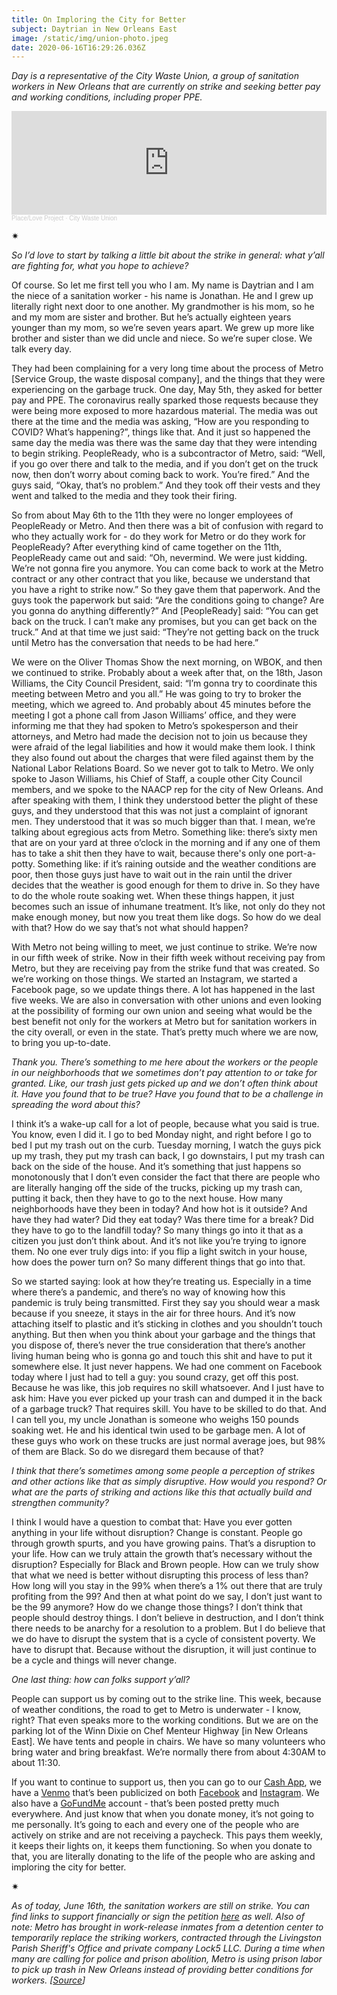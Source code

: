 ```yaml
---
title: On Imploring the City for Better
subject: Daytrian in New Orleans East
image: /static/img/union-photo.jpeg
date: 2020-06-16T16:29:26.036Z
---
```

*Day is a representative of the City Waste Union, a group of sanitation workers in New Orleans that are currently on strike and seeking better pay and working conditions, including proper PPE.*

<iframe width="100%" height="166" scrolling="no" frameborder="no" allow="autoplay" src="https://w.soundcloud.com/player/?url=https%3A//api.soundcloud.com/tracks/841279768&color=%23ff5500&auto_play=false&hide_related=false&show_comments=true&show_user=true&show_reposts=false&show_teaser=true"></iframe><div style="font-size: 10px; color: #cccccc;line-break: anywhere;word-break: normal;overflow: hidden;white-space: nowrap;text-overflow: ellipsis; font-family: Interstate,Lucida Grande,Lucida Sans Unicode,Lucida Sans,Garuda,Verdana,Tahoma,sans-serif;font-weight: 100;"><a href="https://soundcloud.com/place-love-project" title="Place/Love Project" target="_blank" style="color: #cccccc; text-decoration: none;">Place/Love Project</a> · <a href="https://soundcloud.com/place-love-project/citywasteunion" title="City Waste Union" target="_blank" style="color: #cccccc; text-decoration: none;">City Waste Union</a></div>

✷

*So I’d love to start by talking a little bit about the strike in general: what y’all are fighting for, what you hope to achieve?*

Of course. So let me first tell you who I am. My name is Daytrian and I am the niece of a sanitation worker - his name is Jonathan. He and I grew up literally right next door to one another. My grandmother is his mom, so he and my mom are sister and brother. But he’s actually eighteen years younger than my mom, so we’re seven years apart. We grew up more like brother and sister than we did uncle and niece. So we’re super close. We talk every day.

They had been complaining for a very long time about the process of Metro \[Service Group, the waste disposal company], and the things that they were experiencing on the garbage truck. One day, May 5th, they asked for better pay and PPE. The coronavirus really sparked those requests because they were being more exposed to more hazardous material. The media was out there at the time and the media was asking, “How are you responding to COVID? What’s happening?”, things like that. And it just so happened the same day the media was there was the same day that they were intending to begin striking. PeopleReady, who is a subcontractor of Metro, said: “Well, if you go over there and talk to the media, and if you don’t get on the truck now, then don’t worry about coming back to work. You’re fired.” And the guys said, “Okay, that’s no problem.” And they took off their vests and they went and talked to the media and they took their firing.

So from about May 6th to the 11th they were no longer employees of PeopleReady or Metro. And then there was a bit of confusion with regard to who they actually work for - do they work for Metro or do they work for PeopleReady? After everything kind of came together on the 11th, PeopleReady came out and said: “Oh, nevermind. We were just kidding. We’re not gonna fire you anymore. You can come back to work at the Metro contract or any other contract that you like, because we understand that you have a right to strike now.” So they gave them that paperwork. And the guys took the paperwork but said: “Are the conditions going to change? Are you gonna do anything differently?” And \[PeopleReady] said: “You can get back on the truck. I can’t make any promises, but you can get back on the truck.” And at that time we just said: “They’re not getting back on the truck until Metro has the conversation that needs to be had here.”

We were on the Oliver Thomas Show the next morning, on WBOK, and then we continued to strike. Probably about a week after that, on the 18th, Jason Williams, the City Council President, said: “I’m gonna try to coordinate this meeting between Metro and you all.” He was going to try to broker the meeting, which we agreed to. And probably about 45 minutes before the meeting I got a phone call from Jason Williams’ office, and they were informing me that they had spoken to Metro’s spokesperson and their attorneys, and Metro had made the decision not to join us because they were afraid of the legal liabilities and how it would make them look. I think they also found out about the charges that were filed against them by the National Labor Relations Board. So we never got to talk to Metro. We only spoke to Jason Williams, his Chief of Staff, a couple other City Council members, and we spoke to the NAACP rep for the city of New Orleans. And after speaking with them, I think they understood better the plight of these guys, and they understood that this was not just a complaint of ignorant men. They understood that it was so much bigger than that. I mean, we’re talking about egregious acts from Metro. Something like: there’s sixty men that are on your yard at three o’clock in the morning and if any one of them has to take a shit then they have to wait, because there's only one port-a-potty. Something like: if it’s raining outside and the weather conditions are poor, then those guys just have to wait out in the rain until the driver decides that the weather is good enough for them to drive in. So they have to do the whole route soaking wet. When these things happen, it just becomes such an issue of inhumane treatment. It’s like, not only do they not make enough money, but now you treat them like dogs. So how do we deal with that? How do we say that’s not what should happen?

With Metro not being willing to meet, we just continue to strike. We’re now in our fifth week of strike. Now in their fifth week without receiving pay from Metro, but they are receiving pay from the strike fund that was created. So we’re working on those things. We started an Instagram, we started a Facebook page, so we update things there. A lot has happened in the last five weeks. We are also in conversation with other unions and even looking at the possibility of forming our own union and seeing what would be the best benefit not only for the workers at Metro but for sanitation workers in the city overall, or even in the state. That’s pretty much where we are now, to bring you up-to-date.

*Thank you. There’s something to me here about the workers or the people in our neighborhoods that we sometimes don’t pay attention to or take for granted. Like, our trash just gets picked up and we don’t often think about it. Have you found that to be true? Have you found that to be a challenge in spreading the word about this?*

I think it’s a wake-up call for a lot of people, because what you said is true. You know, even I did it. I go to bed Monday night, and right before I go to bed I put my trash out on the curb. Tuesday morning, I watch the guys pick up my trash, they put my trash can back, I go downstairs, I put my trash can back on the side of the house. And it’s something that just happens so monotonously that I don’t even consider the fact that there are people who are literally hanging off the side of the trucks, picking up my trash can, putting it back, then they have to go to the next house. How many neighborhoods have they been in today? And how hot is it outside? And have they had water? Did they eat today? Was there time for a break? Did they have to go to the landfill today? So many things go into it that as a citizen you just don’t think about. And it’s not like you’re trying to ignore them. No one ever truly digs into: if you flip a light switch in your house, how does the power turn on? So many different things that go into that.

So we started saying: look at how they’re treating us. Especially in a time where there’s a pandemic, and there’s no way of knowing how this pandemic is truly being transmitted. First they say you should wear a mask because if you sneeze, it stays in the air for three hours. And it’s now attaching itself to plastic and it’s sticking in clothes and you shouldn’t touch anything. But then when you think about your garbage and the things that you dispose of, there’s never the true consideration that there’s another living human being who is gonna go and touch this shit and have to put it somewhere else. It just never happens. We had one comment on Facebook today where I just had to tell a guy: you sound crazy, get off this post. Because he was like, this job requires no skill whatsoever. And I just have to ask him: Have you ever picked up your trash can and dumped it in the back of a garbage truck? That requires skill. You have to be skilled to do that. And I can tell you, my uncle Jonathan is someone who weighs 150 pounds soaking wet. He and his identical twin used to be garbage men. A lot of these guys who work on these trucks are just normal average joes, but 98% of them are Black. So do we disregard them because of that?

*I think that there’s sometimes among some people a perception of strikes and other actions like that as simply disruptive. How would you respond? Or what are the parts of striking and actions like this that actually build and strengthen community?*

I think I would have a question to combat that: Have you ever gotten anything in your life without disruption? Change is constant. People go through growth spurts, and you have growing pains. That’s a disruption to your life. How can we truly attain the growth that’s necessary without the disruption? Especially for Black and Brown people. How can we truly show that what we need is better without disrupting this process of less than? How long will you stay in the 99% when there’s a 1% out there that are truly profiting from the 99? And then at what point do we say, I don’t just want to be the 99 anymore? How do we change those things? I don’t think that people should destroy things. I don’t believe in destruction, and I don’t think there needs to be anarchy for a resolution to a problem. But I do believe that we do have to disrupt the system that is a cycle of consistent poverty. We have to disrupt that. Because without the disruption, it will just continue to be a cycle and things will never change.

*One last thing: how can folks support y’all?*

People can support us by coming out to the strike line. This week, because of weather conditions, the road to get to Metro is underwater - I know, right? That even speaks more to the working conditions. But we are on the parking lot of the Winn Dixie on Chef Menteur Highway \[in New Orleans East]. We have tents and people in chairs. We have so many volunteers who bring water and bring breakfast. We’re normally there from about 4:30AM to about 11:30.

If you want to continue to support us, then you can go to our [Cash App](https://www.instagram.com/p/CBGG1elF9bh/), we have a [Venmo](https://www.instagram.com/p/CBHSh63lTCo/) that’s been publicized on both [Facebook](https://www.facebook.com/citywasteunion) and [Instagram](https://www.instagram.com/thecitywasteunion/). We also have a [GoFundMe](https://www.gofundme.com/f/helping-the-essential) account - that’s been posted pretty much everywhere. And just know that when you donate money, it’s not going to me personally. It’s going to each and every one of the people who are actively on strike and are not receiving a paycheck. This pays them weekly, it keeps their lights on, it keeps them functioning. So when you donate to that, you are literally donating to the life of the people who are asking and imploring the city for better.

<div>✷</div>

*As of today, June 16th, the sanitation workers are still on strike. You can find links to support financially or sign the petition [here](https://linktr.ee/CityWasteUnion) as well. Also of note: Metro has brought in work-release inmates from a detention center to temporarily replace the striking workers, contracted through the Livingston Parish Sheriff's Office and private company Lock5 LLC. During a time when many are calling for police and prison abolition, Metro is using prison labor to pick up trash in New Orleans instead of providing better conditions for workers. [[Source](https://www.nola.com/news/coronavirus/article_336a7742-93d3-11ea-a344-1bdefd47e647.html)]*